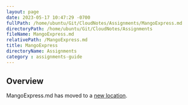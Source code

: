 ```yaml
---
layout: page
date: 2023-05-17 10:47:29 -0700
fullPath: /home/ubuntu/Git/CloudNotes/Assignments/MangoExpress.md
directoryPath: /home/ubuntu/Git/CloudNotes/Assignments
fileName: MangoExpress.md
relativePath: /MangoExpress.md
title: MangoExpress
directoryName: Assignments
category : assignments-guide
---
```


## Overview

MangoExpress.md has moved to a [new location](Express/MangoExpress.md).
